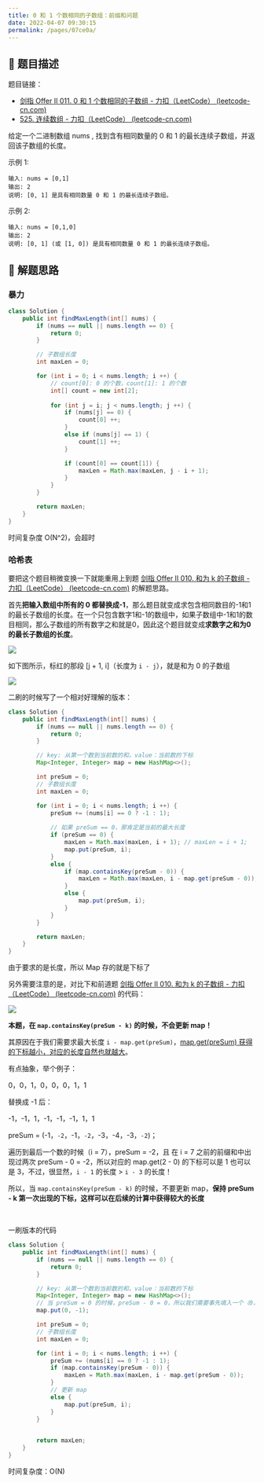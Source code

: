 ```yaml
---
title: 0 和 1 个数相同的子数组：前缀和问题
date: 2022-04-07 09:30:15
permalink: /pages/07ce0a/
---
```

## 📃 题目描述

题目链接：

- [剑指 Offer II 011. 0 和 1 个数相同的子数组 - 力扣（LeetCode） (leetcode-cn.com)](https://leetcode-cn.com/problems/A1NYOS/)
- [525. 连续数组 - 力扣（LeetCode） (leetcode-cn.com)](https://leetcode-cn.com/problems/contiguous-array/)

给定一个二进制数组 nums , 找到含有相同数量的 0 和 1 的最长连续子数组，并返回该子数组的长度。

 

示例 1:

```
输入: nums = [0,1]
输出: 2
说明: [0, 1] 是具有相同数量 0 和 1 的最长连续子数组。
```

示例 2:

```
输入: nums = [0,1,0]
输出: 2
说明: [0, 1] (或 [1, 0]) 是具有相同数量 0 和 1 的最长连续子数组。
```

## 🔔 解题思路

### 暴力

```java
class Solution {
    public int findMaxLength(int[] nums) {
        if (nums == null || nums.length == 0) {
            return 0;
        }

        // 子数组长度
        int maxLen = 0;

        for (int i = 0; i < nums.length; i ++) {
            // count[0]: 0 的个数，count[1]: 1 的个数
            int[] count = new int[2];            
            
            for (int j = i; j < nums.length; j ++) {
                if (nums[j] == 0) {
                    count[0] ++;
                }
                else if (nums[j] == 1) {
                    count[1] ++;
                }

                if (count[0] == count[1]) {
                    maxLen = Math.max(maxLen, j - i + 1);
                }
            }
        }

        return maxLen;
    }
}
```

时间复杂度 O(N^2)，会超时

### 哈希表

要把这个题目稍微变换一下就能重用上到题 [剑指 Offer II 010. 和为 k 的子数组 - 力扣（LeetCode） (leetcode-cn.com)](https://leetcode-cn.com/problems/QTMn0o/) 的解题思路。

首先**把输入数组中所有的 0 都替换成-1**，那么题目就变成求包含相同数目的-1和1的最长子数组的长度。在一个只包含数字1和-1的数组中，如果子数组中-1和1的数目相同，那么子数组的所有数字之和就是0，因此这个题目就变成**求数字之和为0的最长子数组的长度**。

![](https://cs-wiki.oss-cn-shanghai.aliyuncs.com/img/20220406105002.png)

如下图所示，标红的那段 [j + 1, i]（长度为 `i - j`），就是和为 0 的子数组

![](https://cs-wiki.oss-cn-shanghai.aliyuncs.com/img/20220406104758.png)



二刷的时候写了一个相对好理解的版本：

```java
class Solution {
    public int findMaxLength(int[] nums) {
        if (nums == null || nums.length == 0) {
            return 0;
        }

        // key: 从第一个数到当前数的和，value：当前数的下标
        Map<Integer, Integer> map = new HashMap<>();

        int preSum = 0;
        // 子数组长度
        int maxLen = 0;

        for (int i = 0; i < nums.length; i ++) {
            preSum += (nums[i] == 0 ? -1 : 1);
			
            // 如果 preSum == 0，那肯定是当前的最大长度
            if (preSum == 0) {
                maxLen = Math.max(maxLen, i + 1); // maxLen = i + 1;
                map.put(preSum, i);
            }
            else {
                if (map.containsKey(preSum - 0)) {
                    maxLen = Math.max(maxLen, i - map.get(preSum - 0));
                }
                else {
                    map.put(preSum, i);
                }
            }
        }

        return maxLen;
    }
}
```

由于要求的是长度，所以 Map 存的就是下标了

另外需要注意的是，对比下和前道题 [剑指 Offer II 010. 和为 k 的子数组 - 力扣（LeetCode） (leetcode-cn.com)](https://leetcode-cn.com/problems/QTMn0o/) 的代码：

![](https://cs-wiki.oss-cn-shanghai.aliyuncs.com/img/20220615111213.png)

**本题，在  `map.containsKey(preSum - k)` 的时候，不会更新 map！**

其原因在于我们需要求最大长度 `i - map.get(preSum)`，<u>map.get(preSum) 获得的下标越小，对应的长度自然也就越大</u>。

有点抽象，举个例子：

0，0，1，0，0，0，1，1

替换成 -1 后：

-1，-1，1，-1，-1，-1，1，1

preSum = (-1，`-2`，-1，`-2`，-3，-4，-3，`-2`)；

遍历到最后一个数的时候（i = 7），preSum = -2，且 在 i = 7 之前的前缀和中出现过两次 preSum - 0 = -2，所以对应的 map.get(2 - 0) 的下标可以是 1 也可以是 3，不过，很显然，`i - 1` 的长度 > `i - 3` 的长度！

所以，当  `map.containsKey(preSum - k)` 的时候，不要更新 map，**保持 preSum - k 第一次出现的下标，这样可以在后续的计算中获得较大的长度**

<br>

一刷版本的代码


```java
class Solution {
    public int findMaxLength(int[] nums) {
        if (nums == null || nums.length == 0) {
            return 0;
        }

        // key: 从第一个数到当前数的和，value：当前数的下标
        Map<Integer, Integer> map = new HashMap<>();
        // 当 preSum = 0 的时候，preSum - 0 = 0，所以我们需要事先填入一个（0，-1）的记录，防止处理不到这种情况
        map.put(0, -1);

        int preSum = 0;
        // 子数组长度
        int maxLen = 0;

        for (int i = 0; i < nums.length; i ++) {
            preSum += (nums[i] == 0 ? -1 : 1);
            if (map.containsKey(preSum - 0)) {
                maxLen = Math.max(maxLen, i - map.get(preSum - 0));
            }
            // 更新 map
            else {
                map.put(preSum, i);
            }
        }

        
        return maxLen;
    }
}
```

时间复杂度：O(N)

